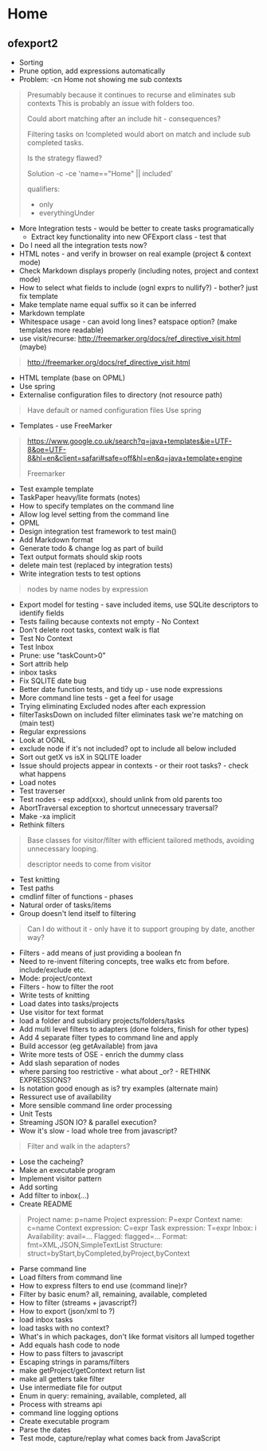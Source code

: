 # Home

## ofexport2

- Sorting
- Prune option, add expressions automatically
- Problem: -cn Home not showing me sub contexts

> Presumably because it continues to recurse and eliminates sub contexts
> This is probably an issue with folders too.
> 
> Could abort matching after an include hit - consequences?
> 
> Filtering tasks on !completed would abort on match and include sub completed tasks.
> 
> Is the strategy flawed?
> 
> Solution
> -c -ce 'name=="Home" || included'
> 
> qualifiers:
> - only
> - everythingUnder

- More Integration tests - would be better to create tasks programatically
  - Extract key functionality into new OFExport class - test that
- Do I need all the integration tests now?
- HTML notes - and verify in browser on real example (project & context mode)
- Check Markdown displays properly (including notes, project and context mode)
- How to select what fields to include (ognl exprs to nullify?) - bother? just fix template
- Make template name equal suffix so it can be inferred
- Markdown template
- Whitespace usage - can  avoid long lines? eatspace option? (make templates more readable)
- use visit/recurse: http://freemarker.org/docs/ref_directive_visit.html (maybe)

> http://freemarker.org/docs/ref_directive_visit.html

- HTML template (base on OPML)
- Use spring
- Externalise configuration files to directory (not resource path)

> Have default or named configuration files
> Use spring

- Templates - use FreeMarker

> https://www.google.co.uk/search?q=java+templates&ie=UTF-8&oe=UTF-8&hl=en&client=safari#safe=off&hl=en&q=java+template+engine
> 
> Freemarker

- Test example template
- TaskPaper heavy/lite formats (notes)
- How to specify templates on the command line
- Allow log level setting from the command line
- OPML
- Design integration test framework to test main()
- Add Markdown format
- Generate todo & change log as part of build
- Text output formats should skip roots
- delete main test (replaced by integration tests)
- Write integration tests to test options

> nodes by name
> nodes by expression

- Export model for testing - save included items, use SQLite descriptors to identify fields
- Tests failing because contexts not empty - No Context
- Don't delete root tasks, context walk is flat
- Test No Context
- Test Inbox
- Prune: use "taskCount>0"
- Sort attrib help
- inbox tasks
- Fix SQLITE date bug
- Better date function tests, and tidy up - use node expressions
- More command line tests - get a feel for usage
- Trying eliminating Excluded nodes after each expression
- filterTasksDown on included filter eliminates task we're matching on (main test)
- Regular expressions
- Look at OGNL
- exclude node if it's not included? opt to include all below included
- Sort out getX vs isX in SQLITE loader
- Issue should projects appear in contexts - or their root tasks? - check what happens
- Load notes
- Test traverser
- Test nodes - esp add(xxx), should unlink from old parents too
- AbortTraversal exception to shortcut unnecessary traversal?
- Make -xa implicit
- Rethink filters

> Base classes for visitor/filter with efficient tailored methods, avoiding unnecessary looping.
> 
> descriptor needs to come from visitor

- Test knitting
- Test paths
- cmdlinf filter of functions - phases
- Natural order of tasks/items
- Group doesn't lend itself to filtering

> Can I do without it - only have it to support grouping by date, another way?

- Filters - add means of just providing a boolean fn
- Need to re-invent filtering concepts, tree walks etc from before. include/exclude etc.
- Mode: project/context
- Filters - how to filter the root
- Write tests of knitting
- Load dates into tasks/projects
- Use visitor for text format
- load a folder and subsidiary projects/folders/tasks
- Add multi level filters to adapters (done folders, finish for other types)
- Add 4 separate filter types to command line and apply
- Build accessor (eg getAvailable) from java
- Write more tests of OSE - enrich the dummy class
- Add slash separation of nodes
- where parsing too restrictive - what about _or? - RETHINK EXPRESSIONS?
- Is notation good enough as is? try examples (alternate main)
- Ressurect use of availability
- More sensible command line order processing
- Unit Tests
- Streaming JSON IO? & parallel execution?
- Wow it's slow - load whole tree from javascript?

> Filter and walk in the adapters?

- Lose the cacheing?
- Make an executable program
- Implement visitor pattern
- Add sorting
- Add filter to inbox(...)
- Create README

> Project name: p=name
> Project expression: P=expr
> Context name: c=name
> Context expression: C=expr
> Task expression: T=expr
> Inbox: i
> Availability: avail=...
> Flagged: flagged=...
> Format: fmt=XML,JSON,SimpleTextList
> Structure: struct=byStart,byCompleted,byProject,byContext

- Parse command line
- Load filters from command line
- How to express filters to end use (command line)r?
- Filter by basic enum? all, remaining, available, completed
- How to filter (streams + javascript?)
- How to export (json/xml to ?)
- load inbox tasks
- load tasks with no context?
- What's in which packages, don't like format visitors all lumped together
- Add equals hash code to node
- How to pass filters to javascript
- Escaping strings in params/filters
- make getProject/getContext return list
- make all getters take filter
- Use intermediate file for output
- Enum in query: remaining, available, completed, all
- Process with streams api
- command line logging options
- Create executable program
- Parse the dates
- Test mode, capture/replay what comes back from JavaScript

